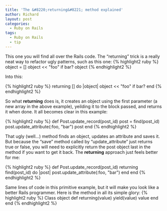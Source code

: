 ```yaml
---
title: 'The &#8220;returning&#8221; method explained'
author: Richard
layout: post
categories:
  - Ruby on Rails
tags:
  - Ruby on Rails
  - tip
---
```

This one you will find all over the Rails code. The “returning” trick is a really neat way to refactor ugly patterns, such as this one:
{% highlight2 ruby %}
object = []
object << "foo" if bar?
object
{% endhighlight2 %}

Into this:

{% highlight2 ruby %}
returning [] do |object|
  object << "foo" if bar?
end
{% endhighlight2 %}

So what **returning** does is, it creates an object using the first parameter (a new array in the above example), yeilding it to the block passed, and returns it when done. It all becomes clear in this example:

{% highlight2 ruby %}
def Post.update_record(post_id)
  post = find(post_id)
  post.update_attribute(:foo, "bar")
  post
end
{% endhighlight2 %}

That ugly (well…) method finds an object, updates an attribute and saves it. But because the “save” method called by “update_attribute” just returns true or false, you will need to explicitly return the post object last in the method if you want to get it back. The **returning** approach just feels better for me:

{% highlight2 ruby %}
def Post.update_record(post_id)
  returning find(post_id) do |post|
    post.update_attribute(:foo, "bar")
  end
end
{% endhighlight2 %}

Same lines of code in this primitive example, but it will make you look like a better Rails programmer. Here is the method in all its simple glory:
{% highlight2 ruby %}
Class object
  def returning(value)
    yield(value)
    value
  end
end
{% endhighlight2 %}